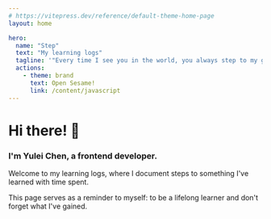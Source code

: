```yaml
---
# https://vitepress.dev/reference/default-theme-home-page
layout: home

hero:
  name: "Step"
  text: "My learning logs"
  tagline: '"Every time I see you in the world, you always step to my girl."'
  actions:
    - theme: brand
      text: Open Sesame!
      link: /content/javascript
---
```


# Hi there! 👋

### I'm Yulei Chen, a frontend developer.

Welcome to my learning logs, where I document steps to something I've learned with time spent.

This page serves as a reminder to myself: to be a lifelong learner and don't forget what I've gained.
